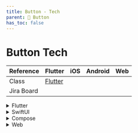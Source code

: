 ```yaml
---
title: Button - Tech
parent: 💙 Button
has_toc: false
---
```


# Button Tech

| Reference   | Flutter   | iOS | Android | Web |
|:------------|:----------|:----|:--------|:----|
| Class       | [Flutter] |     |         |     |
| Jira Board  |           |     |         |     |

<details markdown="block">
<summary>Flutter</summary>

This is content related to flutter

</details>

<details markdown="block">
<summary>SwiftUI</summary>

This is content related to swiftUI

</details>

<details markdown="block">
<summary>Compose</summary>

This is content related to compose

</details>

<details markdown="block">
<summary>Web</summary>

This is content related to web

</details>

[Flutter]: https://github.com/dpep-mobile-technology/txp-thegrid-monorepo/blob/main/packages/layer1_chassis/chassis_uiwidgets/lib/src/vista/widgets/atoms/vista_button.dart